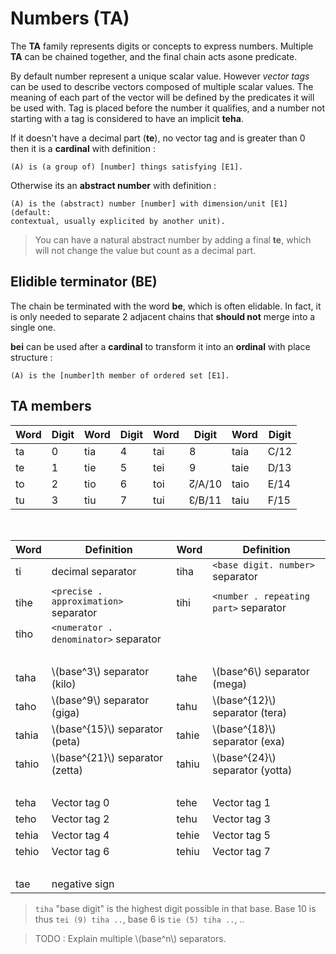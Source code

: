 # Numbers (TA)

The **TA** family represents digits or concepts to express numbers.  Multiple
**TA** can be chained together, and the final chain acts asone predicate.

By default number represent a unique scalar value. However *vector tags* can be
used to describe vectors composed of multiple scalar values. The meaning of each
part of the vector will be defined by the predicates it will be used with. Tag
is placed before the number it qualifies, and a number not starting with a tag
is considered to have an implicit **teha**.

If it doesn't have a decimal part (**te**), no vector tag and is greater than 0
then it is a **cardinal** with definition :

```eng
(A) is (a group of) [number] things satisfying [E1].
```

Otherwise its an **abstract number** with definition :

```eng
(A) is the (abstract) number [number] with dimension/unit [E1] (default:
contextual, usually explicited by another unit).
```

> You can have a natural abstract number by adding a final **te**, which will
> not change the value but count as a decimal part.

## Elidible terminator (BE)

The chain be terminated with the word **be**, which is often elidable. In fact,
it is only needed to separate 2 adjacent chains that **should not** merge into a
single one.

**bei** can be used after a **cardinal** to transform it into an **ordinal**
with place structure :

```eng
(A) is the [number]th member of ordered set [E1].
```

## TA members

| Word | Digit | Word | Digit | Word | Digit  | Word | Digit |
| ---- | ----- | ---- | ----- | ---- | ------ | ---- | ----- |
| ta   | 0     | tia  | 4     | tai  | 8      | taia | C/12  |
| te   | 1     | tie  | 5     | tei  | 9      | taie | D/13  |
| to   | 2     | tio  | 6     | toi  | ↊/A/10 | taio | E/14  |
| tu   | 3     | tiu  | 7     | tui  | ↋/B/11 | taiu | F/15  |

&nbsp;

| Word  | Definition                            | Word  | Definition                            |
| ----- | ------------------------------------- | ----- | ------------------------------------- |
| ti    | decimal separator                     | tiha  | `<base digit. number>` separator      |
| tihe  | `<precise . approximation>` separator | tihi  | `<number . repeating part>` separator |
| tiho  | `<numerator . denominator>` separator |       |                                       |
|       |                                       |       | &nbsp;                                |
| taha  | \\(base^3\\) separator (kilo)         | tahe  | \\(base^6\\) separator (mega)         |
| taho  | \\(base^9\\) separator (giga)         | tahu  | \\(base^{12}\\) separator (tera)      |
| tahia | \\(base^{15}\\) separator (peta)      | tahie | \\(base^{18}\\) separator (exa)       |
| tahio | \\(base^{21}\\) separator (zetta)     | tahiu | \\(base^{24}\\) separator (yotta)     |
|       |                                       |       | &nbsp;                                |
| teha  | Vector tag 0                          | tehe  | Vector tag 1                          |
| teho  | Vector tag 2                          | tehu  | Vector tag 3                          |
| tehia | Vector tag 4                          | tehie | Vector tag 5                          |
| tehio | Vector tag 6                          | tehiu | Vector tag 7                          |
|       |                                       |       | &nbsp;                                |
| tae   | negative sign                         |       |                                       |

> `tiha` "base digit" is the highest digit possible in that base. Base 10 is
> thus `tei (9) tiha ..`, base 6 is `tie (5) tiha ..`, ..

> TODO : Explain multiple \\(base^n\\) separators.
